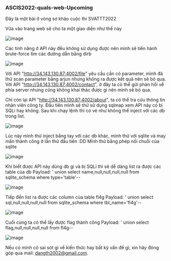 ### ASCIS2022-quals-web-Upcoming

Đây là một bài ở vòng sơ khảo cuộc thi SVATTT2022

Vừa vào trang web sẽ cho ta một giao diện như thế này

![image](https://user-images.githubusercontent.com/75677317/196017117-56545347-b5cd-42f4-b3bc-3d8151b2e0ce.png)


Các tính năng ở API này đều không sử dụng được nên mình sẽ tiến hành brute-force tìm các đường dẫn bằng dirb

![image](https://user-images.githubusercontent.com/75677317/196017635-aa5884bf-856c-4111-a143-0f91b4f427a9.png)


Với API "http://34.143.130.87:4002/file" yêu cầu cần có parameter, mình đã thử scan parameter bằng arjun nhưng không ra được kết quả nên sẽ bỏ qua.
Với API "http://34.143.130.87:4002/contact", ở đây ta có thể gửi phản hồi về phía server nhưng cũng không khai thác được gì nên mình sẽ bỏ qua.


Chỉ còn lại API "http://34.143.130.87:4002/about", ta có thể tra cứu thông tin nhân viên công ty. Đầu tiên mình sẽ thử sử dụng sqlmap xem API này có bị SQLi hay không. Sau khi chạy lệnh thì có vẻ như không thể inject với các db trong list.

![image](https://user-images.githubusercontent.com/75677317/196017424-08fe9304-f7b5-41f5-8cf2-36dae786626c.png)

Lúc này mình thử inject bằng tay với các db khác, mình thử với sqlite và may mắn thành công ở lần thử đầu tiên :DD
Mình thử bằng phép nối chuỗi của sqlite

![image](https://user-images.githubusercontent.com/75677317/196017531-aa8fbe7b-3ead-4f59-b934-8586c5e9576d.png)


Khi biết được API này dùng db gì và bị SQLi thì sẽ dễ dàng list ra được các table của db
Payload: ' union select name,null,null,null,null from sqlite_schema where type='table'--

![image](https://user-images.githubusercontent.com/75677317/196017549-633d21d3-df8e-4af6-811e-f49631de2206.png)


Tiếp đến list ra được các column của table fl4g
Payload: ' union select sql,null,null,null,null from sqlite_schema where tbl_name='fl4g'--

![image](https://user-images.githubusercontent.com/75677317/196017569-5440bde3-9197-46c0-a3dc-306701d1574d.png)


Cuối cùng ta có thể lấy được flag thành công
Payload: ' union select flag,null,null,null,null from fl4g--

![image](https://user-images.githubusercontent.com/75677317/196017583-97e3cc6f-a97c-4a9c-89a4-c175e65ec22a.png)


Nếu có mình có sai sót gì về kiến thức hay bất kỳ vấn đề gì, xin hãy đóng góp qua mail: dangth2002@gmail.com.


